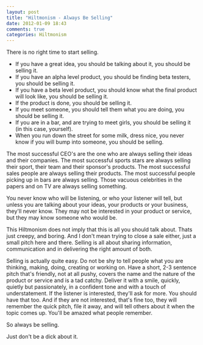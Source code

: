 ```yaml
---
layout: post
title: "Hiltmonism - Always Be Selling"
date: 2012-01-09 18:43
comments: true
categories: Hiltmonism
---
```


There is no right time to start selling.

* If you have a great idea, you should be talking about it, you should be selling it.
* If you have an alpha level product, you should be finding beta testers, you should be selling it.
* If you have a beta level product, you should know what the final product will look like, you should be selling it.
* If the product is done, you should be selling it.
* If you meet someone, you should tell them what you are doing, you should be selling it. 
* If you are in a bar, and are trying to meet girls, you should be selling it (in this case, yourself).
* When you run down the street for some milk, dress nice, you never know if you will bump into someone, you should be selling.

The most successful CEO's are the one who are always selling their ideas and their companies. The most successful sports stars are always selling their sport, their team and their sponsor's products. The most successful sales people are always selling their products. The most successful people picking up in bars are always selling. Those vacuous celebrities in the papers and on TV are always selling something.

You never know who will be listening, or who your listener will tell, but unless you are talking about your ideas, your products or your business, they'll never know.  They may not be interested in your product or service, but they may know someone who would be.

This Hiltmonism does not imply that this is all you should talk about. Thats just creepy, and boring. And I don't mean trying to close a sale either, just a small pitch here and there. Selling is all about sharing information, communication and in delivering the right amount of both.

Selling is actually quite easy. Do not be shy to tell people what you are thinking, making, doing, creating or working on. Have a short, 2-3 sentence pitch that's friendly, not at all pushy, covers the name and the nature of the product or service and is a tad catchy. Deliver it with a smile, quickly, quietly but passionately, in a confident tone and with a touch of understatement.  If the listener is interested, they'll ask for more. You should have that too. And if they are not interested, that's fine too, they will remember the quick pitch, file it away, and will tell others about it when the topic comes up.  You'll be amazed what people remember.

So always be selling.

Just don't be a dick about it.
